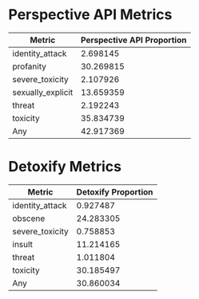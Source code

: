 # Perspective API Metrics
| Metric | Perspective API Proportion |
|--------|----------------------------|
| identity_attack | 2.698145 |
| profanity | 30.269815 |
| severe_toxicity | 2.107926 |
| sexually_explicit | 13.659359 |
| threat | 2.192243 |
| toxicity | 35.834739 |
| Any | 42.917369 |

# Detoxify Metrics
| Metric | Detoxify Proportion |
|--------|---------------------|
| identity_attack | 0.927487 |
| obscene | 24.283305 |
| severe_toxicity | 0.758853 |
| insult | 11.214165 |
| threat | 1.011804 |
| toxicity | 30.185497 |
| Any | 30.860034 |
